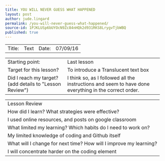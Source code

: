 ```yaml
---
title: YOU WILL NEVER GUESS WHAT HAPPENED
layout: post
author: jude.lingard
permalink: /you-will-never-guess-what-happened/
source-id: 1PJKLUSp6bUYOcN9Zc84nHQk2d931RKS8LrygvTjbWBQ
published: true
---
```

<table>
  <tr>
    <td>Title:  </td>
    <td> Text</td>
    <td> Date:  </td>
    <td>07/09/16</td>
  </tr>
</table>


<table>
  <tr>
    <td>Starting point:</td>
    <td>Last lesson</td>
  </tr>
  <tr>
    <td>Target for this lesson?</td>
    <td>To introduce a Translucent text box</td>
  </tr>
  <tr>
    <td>Did I reach my target? 
(add details to "Lesson Review")</td>
    <td>I think so, as I followed all the instructions and seem to have done everything in the correct order.</td>
  </tr>
</table>


<table>
  <tr>
    <td>Lesson Review</td>
  </tr>
  <tr>
    <td>How did I learn? What strategies were effective? </td>
  </tr>
  <tr>
    <td>I used online resources, and posts on google classroom</td>
  </tr>
  <tr>
    <td>What limited my learning? Which habits do I need to work on? </td>
  </tr>
  <tr>
    <td>My limited knowledge of coding and Github itself</td>
  </tr>
  <tr>
    <td>What will I change for next time? How will I improve my learning?</td>
  </tr>
  <tr>
    <td>I will concentrate harder on the coding element</td>
  </tr>
</table>


